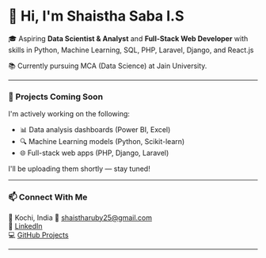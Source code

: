 
# 👋 Hi, I'm Shaistha Saba I.S

🎓 Aspiring **Data Scientist & Analyst** and **Full-Stack Web Developer** with skills in Python, Machine Learning, SQL, PHP, Laravel, Django, and React.js

📚 Currently pursuing MCA (Data Science) at Jain University.

---

### 🚧 Projects Coming Soon

I'm actively working on the following:
- 📊 Data analysis dashboards (Power BI, Excel)
- 🔍 Machine Learning models (Python, Scikit-learn)
- 🌐 Full-stack web apps (PHP, Django, Laravel)

I'll be uploading them shortly — stay tuned!

---

### 📫 Connect With Me
📍 Kochi, India
📧 shaistharuby25@gmail.com  
🔗 [LinkedIn](https://www.linkedin.com/in/shaistha-saba)  
💻 [GitHub Projects](https://github.com/Shaistha-25)

---


